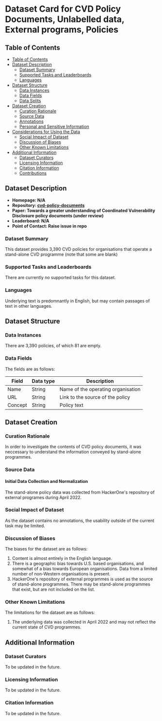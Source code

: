 # Dataset Card for CVD Policy Documents, Unlabelled data, External programs, Policies

## Table of Contents
- [Table of Contents](#table-of-contents)
- [Dataset Description](#dataset-description)
  - [Dataset Summary](#dataset-summary)
  - [Supported Tasks and Leaderboards](#supported-tasks-and-leaderboards)
  - [Languages](#languages)
- [Dataset Structure](#dataset-structure)
  - [Data Instances](#data-instances)
  - [Data Fields](#data-fields)
  - [Data Splits](#data-splits)
- [Dataset Creation](#dataset-creation)
  - [Curation Rationale](#curation-rationale)
  - [Source Data](#source-data)
  - [Annotations](#annotations)
  - [Personal and Sensitive Information](#personal-and-sensitive-information)
- [Considerations for Using the Data](#considerations-for-using-the-data)
  - [Social Impact of Dataset](#social-impact-of-dataset)
  - [Discussion of Biases](#discussion-of-biases)
  - [Other Known Limitations](#other-known-limitations)
- [Additional Information](#additional-information)
  - [Dataset Curators](#dataset-curators)
  - [Licensing Information](#licensing-information)
  - [Citation Information](#citation-information)
  - [Contributions](#contributions)

## Dataset Description

- **Homepage: N/A**
- **Repository: [cvd-policy-documents](https://github.com/walshe96/cvd-policy-documents)**
- **Paper: Towards a greater understanding of Coordinated Vulnerability Disclosure policy documents (under review)**
- **Leaderboard: N/A**
- **Point of Contact: Raise issue in repo**

### Dataset Summary

This dataset provides 3,390 CVD policies for organisations that operate a stand-alone CVD programme (note that some are blank)

### Supported Tasks and Leaderboards

There are currently no supported tasks for this dataset. 

### Languages

Underlying text is predomnantly in English, but may contain passages of text in other languages. 

## Dataset Structure

### Data Instances

There are 3,390 policies, of which 81 are empty.

### Data Fields

The fields are as follows:

| Field      | Data type | Description |
| ----------- | ----------- | ----------- |
| Name | String | Name of the operating organisation |
| URL | String | Link to the source of the policy |
| Concept | String | Policy text |

## Dataset Creation

### Curation Rationale

In order to investigate the contents of CVD policy documents, it was neccessary to understand the information conveyed by stand-alone programmes.

### Source Data

#### Initial Data Collection and Normalization

The stand-alone policy data was collected from HackerOne's repository of external programes during April 2022.

### Social Impact of Dataset
As the dataset contains no annotations, the usability outside of the current task may be limited. 


### Discussion of Biases

The biases for the dataset are as follows:

1. Content is almost entirely in the English language.
2. There is a geographic bias towards U.S. based organisations, and somewhat of a bias towards European organisations. Data from a limited number of non-Western organisations is present.
3. HackerOne's repository of external programmes is used as the source of stand-alone programmes. There may be stand-alone programmes that exist, but are not included on the list.

### Other Known Limitations

The limitations for the dataset are as follows:

1. The underlying data was collected in April 2022 and may not reflect the current state of CVD programmes.

## Additional Information

### Dataset Curators

To be updated in the future.

### Licensing Information

To be updated in the future.

### Citation Information

To be updated in the future.
